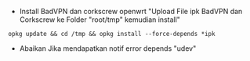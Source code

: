 * Install BadVPN dan corkscrew openwrt "Upload File ipk BadVPN dan Corkscrew ke Folder "root/tmp" kemudian install"
```
opkg update && cd /tmp && opkg install --force-depends *ipk
```

* Abaikan Jika mendapatkan notif error depends "udev"
```

